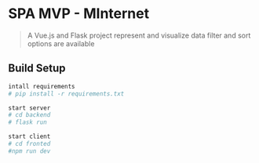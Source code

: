 # SPA MVP - MInternet

> A Vue.js and Flask project
represent and visualize data
filter and sort options are available

## Build Setup

``` bash
intall requirements 
# pip install -r requirements.txt

start server
# cd backend
# flask run

start client
# cd fronted
#npm run dev
```
